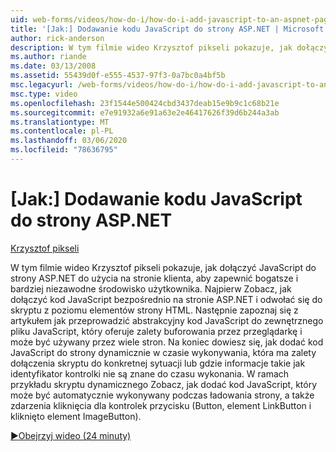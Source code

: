 ```yaml
---
uid: web-forms/videos/how-do-i/how-do-i-add-javascript-to-an-aspnet-page
title: '[Jak:] Dodawanie kodu JavaScript do strony ASP.NET | Microsoft Docs'
author: rick-anderson
description: W tym filmie wideo Krzysztof pikseli pokazuje, jak dołączyć JavaScript do strony ASP.NET do użycia na stronie klienta, aby zapewnić bogatsze i bardziej niezawodne środowisko użytkownika...
ms.author: riande
ms.date: 03/13/2008
ms.assetid: 55439d0f-e555-4537-97f3-0a7bc0a4bf5b
msc.legacyurl: /web-forms/videos/how-do-i/how-do-i-add-javascript-to-an-aspnet-page
msc.type: video
ms.openlocfilehash: 23f1544e500424cbd3437deab15e9b9c1c68b21e
ms.sourcegitcommit: e7e91932a6e91a63e2e46417626f39d6b244a3ab
ms.translationtype: MT
ms.contentlocale: pl-PL
ms.lasthandoff: 03/06/2020
ms.locfileid: "78636795"
---
```

# <a name="how-do-i-add-javascript-to-an-aspnet-page"></a>[Jak:] Dodawanie kodu JavaScript do strony ASP.NET

[Krzysztof pikseli](https://twitter.com/chrispels)

W tym filmie wideo Krzysztof pikseli pokazuje, jak dołączyć JavaScript do strony ASP.NET do użycia na stronie klienta, aby zapewnić bogatsze i bardziej niezawodne środowisko użytkownika. Najpierw Zobacz, jak dołączyć kod JavaScript bezpośrednio na stronie ASP.NET i odwołać się do skryptu z poziomu elementów strony HTML. Następnie zapoznaj się z artykułem jak przeprowadzić abstrakcyjny kod JavaScript do zewnętrznego pliku JavaScript, który oferuje zalety buforowania przez przeglądarkę i może być używany przez wiele stron. Na koniec dowiesz się, jak dodać kod JavaScript do strony dynamicznie w czasie wykonywania, która ma zalety dołączenia skryptu do konkretnej sytuacji lub gdzie informacje takie jak identyfikator kontrolki nie są znane do czasu wykonania. W ramach przykładu skryptu dynamicznego Zobacz, jak dodać kod JavaScript, który może być automatycznie wykonywany podczas ładowania strony, a także zdarzenia kliknięcia dla kontrolek przycisku (Button, element LinkButton i kliknięto element ImageButton).

[&#9654;Obejrzyj wideo (24 minuty)](https://channel9.msdn.com/Blogs/ASP-NET-Site-Videos/how-do-i-add-javascript-to-an-aspnet-page)
